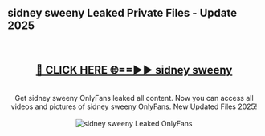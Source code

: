 <h2>sidney sweeny Leaked Private Files - Update 2025</h2>
<br>
<div align="center">
<h2><a href="https://cliphot.my.id/sidney_sweeny" rel="nofollow">🔴 CLICK HERE 🌐==►► sidney sweeny</a></h2>
<br>
Get sidney sweeny OnlyFans leaked all content. Now you can access all videos and pictures of sidney sweeny OnlyFans. New Updated Files 2025!
<br>
<br>
<a href="https://cliphot.my.id/sidney_sweeny" rel="nofollow" data-target="animated-image.originalLink"><img src="https://i.ibb.co.com/WyWwxjT/player-gif2.gif" alt="sidney sweeny Leaked OnlyFans" style="max-width: 100%; display: inline-block;" data-target="animated-image.originalImage"></a>
</div>
<br>